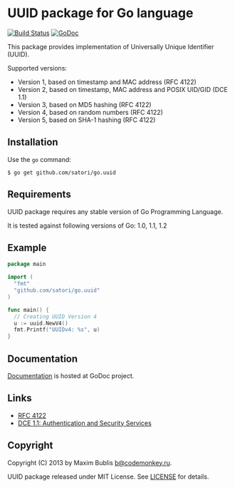 # UUID package for Go language

[![Build Status](https://travis-ci.org/satori/go.uuid.png?branch=master)](https://travis-ci.org/satori/go.uuid)
[![GoDoc](http://godoc.org/github.com/satori/go.uuid?status.png)](http://godoc.org/github.com/satori/go.uuid)

This package provides implementation of Universally Unique Identifier (UUID).

Supported versions:
* Version 1, based on timestamp and MAC address (RFC 4122)
* Version 2, based on timestamp, MAC address and POSIX UID/GID (DCE 1.1)
* Version 3, based on MD5 hashing (RFC 4122)
* Version 4, based on random numbers (RFC 4122)
* Version 5, based on SHA-1 hashing (RFC 4122)

## Installation

Use the `go` command:

	$ go get github.com/satori/go.uuid

## Requirements

UUID package requires any stable version of Go Programming Language.

It is tested against following versions of Go: 1.0, 1.1, 1.2

## Example

```go
package main

import (
  "fmt"
  "github.com/satori/go.uuid"
)

func main() {
  // Creating UUID Version 4
  u := uuid.NewV4()
  fmt.Printf("UUIDv4: %s", u)
}
```

## Documentation

[Documentation](http://godoc.org/github.com/satori/go.uuid) is hosted at GoDoc project.

## Links
* [RFC 4122](http://tools.ietf.org/html/rfc4122)
* [DCE 1.1: Authentication and Security Services](http://pubs.opengroup.org/onlinepubs/9696989899/chap5.htm#tagcjh_08_02_01_01)

## Copyright

Copyright (C) 2013 by Maxim Bublis <b@codemonkey.ru>.

UUID package released under MIT License.
See [LICENSE](https://github.com/satori/go.uuid/blob/master/LICENSE) for details.

